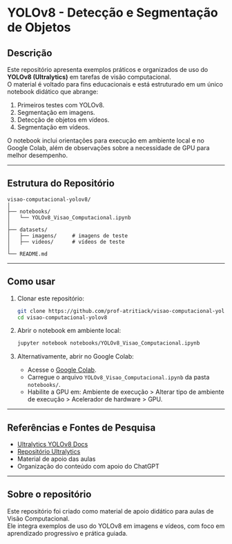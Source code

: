 # YOLOv8 - Detecção e Segmentação de Objetos

## Descrição
Este repositório apresenta exemplos práticos e organizados de uso do **YOLOv8 (Ultralytics)** em tarefas de visão computacional.  
O material é voltado para fins educacionais e está estruturado em um único notebook didático que abrange:

1. Primeiros testes com YOLOv8.  
2. Segmentação em imagens.  
3. Detecção de objetos em vídeos.  
4. Segmentação em vídeos.  

O notebook inclui orientações para execução em ambiente local e no Google Colab, além de observações sobre a necessidade de GPU para melhor desempenho.  

---

## Estrutura do Repositório
```
visao-computacional-yolov8/
│
├── notebooks/
│   └── YOLOv8_Visao_Computacional.ipynb
│
├── datasets/        
│   ├── imagens/     # imagens de teste
│   ├── videos/      # vídeos de teste
│
└── README.md
```

---

## Como usar

1. Clonar este repositório:
   ```bash
   git clone https://github.com/prof-atritiack/visao-computacional-yolov8.git
   cd visao-computacional-yolov8
   ```

2. Abrir o notebook em ambiente local:
   ```bash
   jupyter notebook notebooks/YOLOv8_Visao_Computacional.ipynb
   ```

3. Alternativamente, abrir no Google Colab:
   - Acesse o [Google Colab](https://colab.research.google.com/).  
   - Carregue o arquivo `YOLOv8_Visao_Computacional.ipynb` da pasta `notebooks/`.  
   - Habilite a GPU em: Ambiente de execução > Alterar tipo de ambiente de execução > Acelerador de hardware > GPU.  

---

## Referências e Fontes de Pesquisa
- [Ultralytics YOLOv8 Docs](https://docs.ultralytics.com/)  
- [Repositório Ultralytics](https://github.com/ultralytics/ultralytics)  
- Material de apoio das aulas  
- Organização do conteúdo com apoio do ChatGPT  

---

## Sobre o repositório
Este repositório foi criado como material de apoio didático para aulas de Visão Computacional.  
Ele integra exemplos de uso do YOLOv8 em imagens e vídeos, com foco em aprendizado progressivo e prática guiada.
